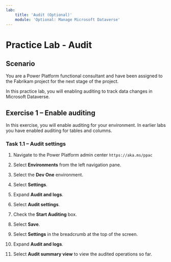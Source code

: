 ```yaml
---
lab:
    title: 'Audit (Optional)'
    module: 'Optional: Manage Microsoft Dataverse'
---
```


# Practice Lab - Audit

## Scenario

You are a Power Platform functional consultant and have been assigned to the Fabrikam project for the next stage of the project.

In this practice lab, you will enabling auditing to track data changes in Microsoft Dataverse.

## Exercise 1 – Enable auditing

In this exercise, you will enable auditing for your environment. In earlier labs you have enabled auditing for tables and columns.

### Task 1.1 – Audit settings

1. Navigate to the Power Platform admin center `https://aka.ms/ppac`

1. Select **Environments** from the left navigation pane.

1. Select the **Dev One** environment.

1. Select **Settings**.

1. Expand **Audit and logs**.

1. Select **Audit settings**.

1. Check the **Start Auditing** box.

1. Select **Save**.

1. Select **Settings** in the breadcrumb at the top of the screen.

1. Expand **Audit and logs**.

1. Select **Audit summary view** to view the audited operations so far.
